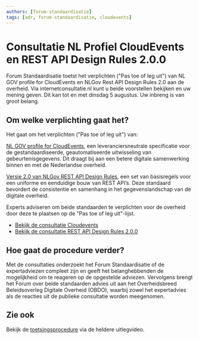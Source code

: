 ```yaml
---
authors: [forum-standaardisatie]
tags: [adr, forum-standaardisatie, cloudevents]
---
```


# Consultatie NL Profiel CloudEvents en REST API Design Rules 2.0.0

Forum Standaardisatie toetst het verplichten ("Pas toe of leg uit") van NL GOV profile for CloudEvents en NLGov Rest API Design Rules 2.0 aan de overheid. Via internetconsultatie.nl kunt u beide voorstellen bekijken en uw mening geven.  Dit kan tot en met dinsdag 5 augustus. Uw inbreng is van groot belang.

<!-- truncate -->

## Om welke verplichting gaat het?

Het gaat om het verplichten ("Pas toe of leg uit") van:

[NL GOV profile for CloudEvents](https://gitdocumentatie.logius.nl/publicatie/notificatieservices/cloudevents-nl/1.0/), een leveranciersneutrale specificatie voor de gestandaardiseerde, geautomatiseerde uitwisseling van gebeurtenisgegevens. Dit draagt bij aan een betere digitale samenwerking binnen en met de Nederlandse overheid.

[Versie 2.0 van NLGov REST API Design Rules](https://gitdocumentatie.logius.nl/publicatie/api/adr/2.0.0/), een set van basisregels voor een uniforme en eenduidige bouw van REST API’s. Deze standaard bevordert de consistentie en samenhang in het gegevenslandschap van de digitale overheid.

Experts adviseren om beide standaarden te verplichten voor de overheid door deze te plaatsen op de "Pas toe of leg uit"-lijst.

- [Bekijk de consultatie Cloudevents](https://www.internetconsultatie.nl/cloudevents)
- [Bekijk de consultatie REST API Design Rules 2.0.0](https://www.internetconsultatie.nl/radr2)

## Hoe gaat de procedure verder?

Met de consultaties onderzoekt het Forum Standaardisatie of de expertadviezen compleet zijn en geeft het belanghebbenden de mogelijkheid om te reageren op de opgestelde adviezen. Vervolgens brengt het Forum over beide standaarden advies uit aan het Overheidsbreed Beleidsoverleg Digitale Overheid (OBDO), waarbij zowel het expertadvies als de reacties uit de publieke consultatie worden meegenomen.

## Zie ook
Bekijk de [toetsingsprocedure](https://www.forumstandaardisatie.nl/open-standaarden/toetsen-en-aanmelden) via de heldere uitlegvideo.